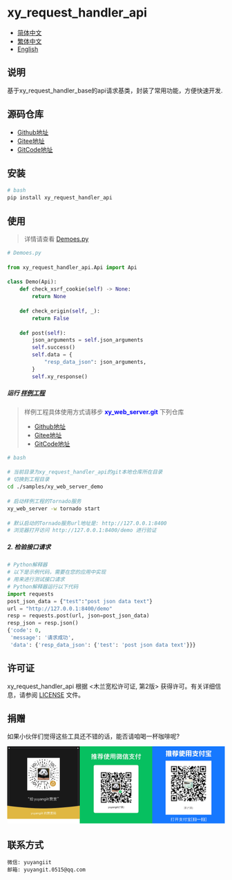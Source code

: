 <!--
 * @Author: 余洋 yuyangit.0515@qq.com
 * @Date: 2024-10-18 13:02:23
 * @LastEditors: 余洋 yuyangit.0515@qq.com
 * @LastEditTime: 2024-10-23 20:51:38
 * @FilePath: /xy_request_handler_api/README.md
 * @Description: 这是默认设置,请设置`customMade`, 打开koroFileHeader查看配置 进行设置: https://github.com/OBKoro1/koro1FileHeader/wiki/%E9%85%8D%E7%BD%AE
-->
# xy_request_handler_api

- [简体中文](readme/README_zh_CN.md)
- [繁体中文](readme/README_zh_TW.md)
- [English](readme/README_en.md)

## 说明

基于xy_request_handler_base的api请求基类，封装了常用功能，方便快速开发.

## 源码仓库

- <a href="https://github.com/xy-web-service/xy_request_handler_api.git" target="_blank">Github地址</a>  
- <a href="https://gitee.com/xy-opensource/xy_request_handler_api.git" target="_blank">Gitee地址</a>  
- <a href="https://gitcode.com/xy-opensource/xy_request_handler_api.git" target="_blank">GitCode地址</a>  

## 安装

```bash
# bash
pip install xy_request_handler_api
```

## 使用

> 详情请查看 [Demoes.py](./samples/xy_web_server_demo/source/Runner/RequestHandlerDemo/Demoes.py)
```python
# Demoes.py

from xy_request_handler_api.Api import Api

class Demo(Api):
    def check_xsrf_cookie(self) -> None:
        return None

    def check_origin(self, _):
        return False

    def post(self):
        json_arguments = self.json_arguments
        self.success()
        self.data = {
            "resp_data_json": json_arguments,
        }
        self.xy_response()

```

##### 运行 [样例工程](./samples/xy_web_server_demo)

> 样例工程具体使用方式请移步 <b style="color: blue">xy_web_server.git</b> 下列仓库
> - <a href="https://github.com/xy-web-service/xy_web_server.git" target="_blank">Github地址</a>  
> - <a href="https://gitee.com/xy-opensource/xy_web_server.git" target="_blank">Gitee地址</a>  
> - <a href="https://gitcode.com/xy-opensource/xy_web_server.git" target="_blank">GitCode地址</a>  

```bash
# bash

# 当前目录为xy_request_handler_api的git本地仓库所在目录
# 切换到工程目录
cd ./samples/xy_web_server_demo

# 启动样例工程的Tornado服务
xy_web_server -w tornado start

# 默认启动的Tornado服务url地址是: http://127.0.0.1:8400
# 浏览器打开访问 http://127.0.0.1:8400/demo 进行验证
```

##### 2. 检验接口请求
```python
# Python解释器
# 以下是示例代码，需要在您的应用中实现
# 用来进行测试接口请求
# Python解释器运行以下代码
import requests
post_json_data = {"test":"post json data text"}
url = "http://127.0.0.1:8400/demo"
resp = requests.post(url, json=post_json_data)
resp_json = resp.json()
{'code': 0,
 'message': '请求成功',
 'data': {'resp_data_json': {'test': 'post json data text'}}}
```


## 许可证
xy_request_handler_api 根据 <木兰宽松许可证, 第2版> 获得许可。有关详细信息，请参阅 [LICENSE](LICENSE) 文件。

## 捐赠
如果小伙伴们觉得这些工具还不错的话，能否请咱喝一杯咖啡呢?  

![Pay-Total](./readme/Pay-Total.png)


## 联系方式

```
微信: yuyangiit
邮箱: yuyangit.0515@qq.com
```